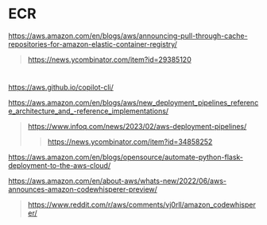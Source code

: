 
# ECR
https://aws.amazon.com/en/blogs/aws/announcing-pull-through-cache-repositories-for-amazon-elastic-container-registry/
> https://news.ycombinator.com/item?id=29385120

#
https://aws.github.io/copilot-cli/

https://aws.amazon.com/en/blogs/aws/new_deployment_pipelines_reference_architecture_and_-reference_implementations/
> https://www.infoq.com/news/2023/02/aws-deployment-pipelines/
> > https://news.ycombinator.com/item?id=34858252

https://aws.amazon.com/en/blogs/opensource/automate-python-flask-deployment-to-the-aws-cloud/

https://aws.amazon.com/en/about-aws/whats-new/2022/06/aws-announces-amazon-codewhisperer-preview/
> https://www.reddit.com/r/aws/comments/vj0rll/amazon_codewhisperer/